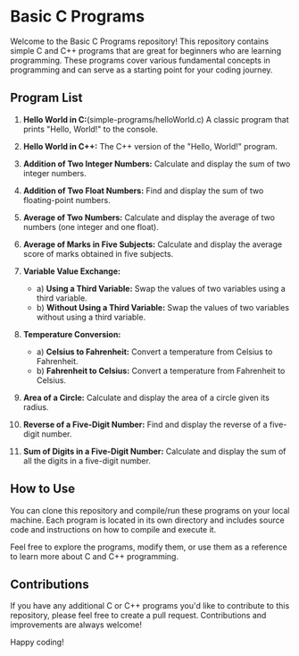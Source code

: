 # Basic C Programs

Welcome to the Basic C Programs repository! This repository contains simple C and C++ programs that are great for beginners who are learning programming. These programs cover various fundamental concepts in programming and can serve as a starting point for your coding journey.

## Program List

1. **Hello World in C:**(simple-programs/helloWorld.c) A classic program that prints "Hello, World!" to the console.

2. **Hello World in C++:** The C++ version of the "Hello, World!" program.

3. **Addition of Two Integer Numbers:** Calculate and display the sum of two integer numbers.

4. **Addition of Two Float Numbers:** Find and display the sum of two floating-point numbers.

5. **Average of Two Numbers:** Calculate and display the average of two numbers (one integer and one float).

6. **Average of Marks in Five Subjects:** Calculate and display the average score of marks obtained in five subjects.

7. **Variable Value Exchange:**
    - a) **Using a Third Variable:** Swap the values of two variables using a third variable.
    - b) **Without Using a Third Variable:** Swap the values of two variables without using a third variable.

8. **Temperature Conversion:**
    - a) **Celsius to Fahrenheit:** Convert a temperature from Celsius to Fahrenheit.
    - b) **Fahrenheit to Celsius:** Convert a temperature from Fahrenheit to Celsius.

9. **Area of a Circle:** Calculate and display the area of a circle given its radius.

10. **Reverse of a Five-Digit Number:** Find and display the reverse of a five-digit number.

11. **Sum of Digits in a Five-Digit Number:** Calculate and display the sum of all the digits in a five-digit number.

## How to Use

You can clone this repository and compile/run these programs on your local machine. Each program is located in its own directory and includes source code and instructions on how to compile and execute it.

Feel free to explore the programs, modify them, or use them as a reference to learn more about C and C++ programming.

## Contributions

If you have any additional C or C++ programs you'd like to contribute to this repository, please feel free to create a pull request. Contributions and improvements are always welcome!

Happy coding!
